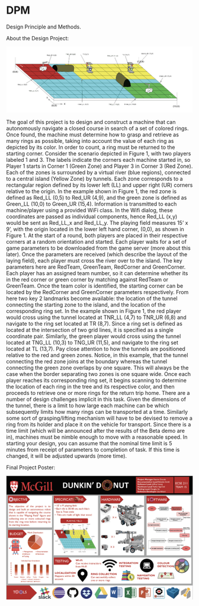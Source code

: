 # DPM

Design Principle and Methods.

About the Design Project: 

![playground](Playground.png)

The goal of this project is to design and construct a machine that can autonomously navigate a closed course
in search of a set of colored rings. Once found, the machine must determine how
to grasp and retrieve as many rings as possible, taking into account the value of each ring as
depicted by its color. In order to count, a ring must be returned to the starting corner. Consider
the scenario depicted in Figure 1, with two players labeled 1 and 3. The labels indicate the
corners each machine started in, so Player 1 starts in Corner 1 (Green Zone) and Player 3 in
Corner 3 (Red Zone). Each of the zones is surrounded by a virtual river (blue regions),
connected to a central island (Yellow Zone) by tunnels. Each zone corresponds to a rectangular
region defined by its lower left (LL) and upper right (UR) corners relative to the origin. In the
example shown in Figure 1, the red zone is defined as Red_LL (0,5) to Red_UR (4,9), and the
green zone is defined as Green_LL (10,0) to Green_UR (15,4). Information is transmitted to
each machine/player using a provided WiFi class. In the Wifi dialog, these coordinates are
passed as individual components, hence Red_LL (x,y) would be sent as Red_LL_x and
Red_LL_y.
The playing field measures 15’ x 9’, with the origin located in the lower left hand corner, (0,0),
as shown in Figure 1. At the start of a round, both players are placed in their respective corners
at a random orientation and started. Each player waits for a set of game parameters to be
downloaded from the game server (more about this later). Once the parameters are received
(which describe the layout of the laying field), each player must cross the river over to the island.
The key parameters here are RedTeam, GreenTeam, RedCorner and GreenCorner. Each player
has an assigned team number, so it can determine whether its in the red corner or green corner by
matching against RedTeam or GreenTeam. Once the team color is identified, the starting corner
can be located by the RedCorner and GreenCorner parameters respectively. From here two key
2
landmarks become available: the location of the tunnel connecting the starting zone to the island,
and the location of the corresponding ring set. In the example shown in Figure 1, the red player
would cross using the tunnel located at TNR_LL (4,7) to TNR_UR (6,8) and navigate to the ring
set located at TR (8,7). Since a ring set is defined as located at the intersection of two grid lines,
it is specified as a single coordinate pair. Similarly, the green player would cross using the
tunnel located at TNG_LL (10,3) to TNG_UR (11,5), and navigate to the ring set located at TL
(13,7).
Pay close attention to how the tunnels are positioned relative to the red and green zones. Notice,
in this example, that the tunnel connecting the red zone joins at the boundary whereas the tunnel
connecting the green zone overlaps by one square. This will always be the case when the border
separating two zones is one square wide.
Once each player reaches its corresponding ring set, it begins scanning to determine the location
of each ring in the tree and its respective color, and then proceeds to retrieve one or more rings
for the return trip home. There are a number of design challenges implicit in this task. Given the
dimensions of the tunnel, there is a limit to how large each machine can be which subsequently
limits how many rings can be transported at a time. Similarly some sort of grasping/lifting
mechanism will have to be devised to remove a ring from its holder and place it on the vehicle
for transport. Since there is a time limit (which will be announced after the results of the Beta
demo are in), machines must be nimble enough to move with a reasonable speed. In starting
your design, you can assume that the nominal time limit is 5 minutes from receipt of parameters
to completion of task. If this time is changed, it will be adjusted upwards (more time).

Final Project Poster:

![poster](Poster_Final_Project.png)
